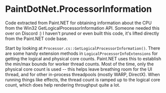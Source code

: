 # PaintDotNet.ProcessorInformation
Code extracted from Paint.NET for obtaining information about the CPU from the Win32 GetLogicalProcessorInformation API. Someone needed this over on Discord :) I haven't pruned or even built this code, it's lifted directly from the Paint.NET code base.

Start by looking at `Processor.cs::GetLogicalProcessorInformation()`. There are some handy extension methods in `LogicalProcessorInfoExtensions` for getting the logical and physical core counts. Paint.NET uses this to establish the min/max bounds for worker thread counts. Most of the time, only the physical core count is used -- this helps leave breathing room for the UI thread, and for other in-process threadpools (mostly WARP, DirectX). When running things like effects, the thread count is ramped up to the logical core count, which does help rendering throughput quite a lot.